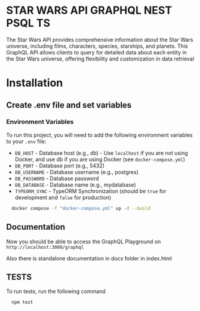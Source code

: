 

# STAR WARS API GRAPHQL NEST PSQL TS

The Star Wars API provides comprehensive information about the Star Wars universe, including films, characters, species, starships, and planets. This GraphQL API allows clients to query for detailed data about each entity in the Star Wars universe, offering flexibility and customization in data retrieval

# Installation

## Create .env file and set variables

### Environment Variables

To run this project, you will need to add the following environment variables to your `.env` file:

- `DB_HOST` - Database host (e.g., db) - Use `localhost` if you are not using Docker, and use db if you are using Docker (see `docker-compose.yml`)
- `DB_PORT` - Database port (e.g., 5432)
- `DB_USERNAME` - Database username (e.g., postgres)
- `DB_PASSWORD` - Database password
- `DB_DATABASE` - Database name (e.g., mydatabase)
- `TYPEORM_SYNC` - TypeORM Synchronization (should be `true` for development and `false` for production)


```bash
  docker compose -f "docker-compose.yml" up -d --build 
```



## Documentation

Now you should be able to access the GraphQL Playground on 
```http://localhost:3000/graphql```

Also there is standalone documentation in docs folder in index.html 

## TESTS

To run tests, run the following command
```bash
  npm test
```


